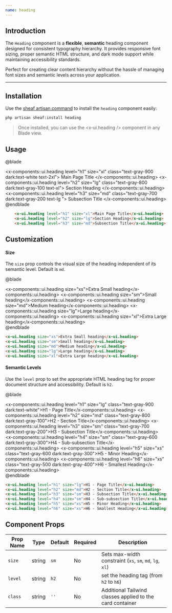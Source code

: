 ```yaml
---
name: heading
---
```


## Introduction

The `Heading` component is a **flexible**, **semantic** heading component designed for consistent typography hierarchy. It provides responsive font sizing, proper semantic HTML structure, and dark mode support while maintaining accessibility standards.

Perfect for creating clear content hierarchy without the hassle of managing font sizes and semantic levels across your application.

---

## Installation
Use the [sheaf artisan command](/docs/guides/cli-installation#content-component-management) to install the `heading` component easily:

```bash
php artisan sheaf:install heading
```

> Once installed, you can use the <x-ui.heading /> component in any Blade view.

## Usage

@blade
<x-demo>
    <div class="w-full flex flex-col gap-y-1 py-4">
        <x-components::ui.heading level="h1" size="xl" class="text-gray-900 dark:text-white text-2xl">
            Main Page Title
        </x-components::ui.heading>
        <x-components::ui.heading level="h2" size="lg" class="text-gray-800 dark:text-gray-100 text-xl">
            Section Heading
        </x-components::ui.heading>
        <x-components::ui.heading level="h3" size="md" class="text-gray-700 dark:text-gray-200 text-lg ">
            Subsection Title
        </x-components::ui.heading>
    </div> 
</x-demo>
@endblade

```html
    <x-ui.heading level="h1" size="xl">Main Page Title</x-ui.heading>
    <x-ui.heading level="h2" size="lg">Section Heading</x-ui.heading>
    <x-ui.heading level="h3" size="md">Subsection Title</x-ui.heading>
```

## Customization

#### Size
The `size` prop controls the visual size of the heading independent of its semantic level. Default is `md`.

@blade
<x-demo>
    <div class="w-full space-y-2">
        <x-components::ui.heading size="xs">Extra Small heading</x-components::ui.heading>
        <x-components::ui.heading size="sm">Small heading</x-components::ui.heading>
        <x-components::ui.heading size="md">Medium heading</x-components::ui.heading>
        <x-components::ui.heading size="lg">Large heading</x-components::ui.heading>
        <x-components::ui.heading size="xl">Extra Large heading</x-components::ui.heading>
    </div>
</x-demo>
@endblade

```html
<x-ui.heading size="xs">Extra Small heading</x-ui.heading>
<x-ui.heading size="sm">Small heading</x-ui.heading>
<x-ui.heading size="md">Medium heading</x-ui.heading>
<x-ui.heading size="lg">Large heading</x-ui.heading>
<x-ui.heading size="xl">Extra Large heading</x-ui.heading>
```


#### Semantic Levels
Use the `level` prop to set the appropriate HTML heading tag for proper document structure and accessibility. Default is `h2`.

@blade
<x-demo>
    <div class="w-full space-y-3">
        <x-components::ui.heading level="h1" size="lg" class="text-gray-900 dark:text-white">H1 - Page Title</x-components::ui.heading>
        <x-components::ui.heading level="h2" size="md" class="text-gray-800 dark:text-gray-100">H2 - Section Title</x-components::ui.heading>
        <x-components::ui.heading level="h3" size="sm" class="text-gray-700 dark:text-gray-200">H3 - Subsection Title</x-components::ui.heading>
        <x-components::ui.heading level="h4" size="sm" class="text-gray-600 dark:text-gray-300">H4 - Sub-subsection Title</x-components::ui.heading>
        <x-components::ui.heading level="h5" size="xs" class="text-gray-600 dark:text-gray-300">H5 - Minor Heading</x-components::ui.heading>
        <x-components::ui.heading level="h6" size="xs" class="text-gray-500 dark:text-gray-400">H6 - Smallest Heading</x-components::ui.heading>
    </div>
</x-demo>
@endblade

```html
<x-ui.heading level="h1" size="lg">H1 - Page Title</x-ui.heading>
<x-ui.heading level="h2" size="md">H2 - Section Title</x-ui.heading>
<x-ui.heading level="h3" size="sm">H3 - Subsection Title</x-ui.heading>
<x-ui.heading level="h4" size="sm">H4 - Sub-subsection Title</x-ui.heading>
<x-ui.heading level="h5" size="xs">H5 - Minor Heading</x-ui.heading>
<x-ui.heading level="h6" size="xs">H6 - Smallest Heading</x-ui.heading>
```

## Component Props

| Prop Name | Type   | Default | Required | Description                                               |
| --------- | ------ | ------- | -------- | --------------------------------------------------------- |
| `size`    | string | `sm`    | No       | Sets max-width constraint (`xs`, `sm`, `md`, `lg`, `xl`)  |
| `level`   | string | `h2`    | No       | set the heading tag (from `h2` to `h6`)                   |
| `class`   | string | `''`    | No       | Additional Tailwind classes applied to the card container |
